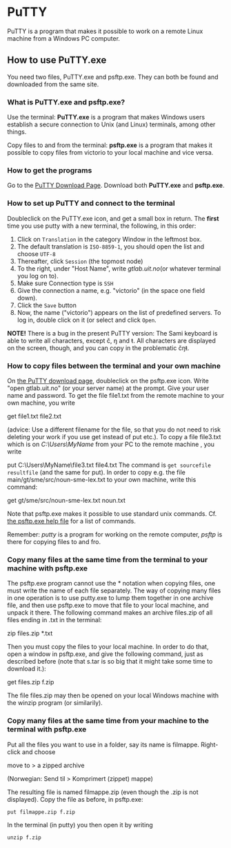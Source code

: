 # PuTTY

PuTTY is a program that makes it possible to work on a remote Linux
machine from a Windows PC computer.

## How to use PuTTY.exe

You need two files, PuTTY.exe and psftp.exe. They can both be found and
downloaded from the same site.

### What is PuTTY.exe and psftp.exe?

Use the terminal: **PuTTY.exe** is a program that makes Windows users
establish a secure connection to Unix (and Linux) terminals, among other
things.

Copy files to and from the terminal: **psftp.exe** is a program that
makes it possible to copy files from victorio to your local machine and
vice versa.

### How to get the programs

Go to the [PuTTY Download
Page](http://www.chiark.greenend.org.uk/~sgtatham/putty/download.html).
Download both **PuTTY.exe** and **psftp.exe**.

### How to set up PuTTY and connect to the terminal

Doubleclick on the PuTTY.exe icon, and get a small box in return. The
**first** time you use putty with a new terminal, the following, in this
order:

1.  Click on `Translation` in the category Window in the leftmost box.
2.  The default translation is `ISO-8859-1`, you should open the list
    and choose `UTF-8`
3.  Thereafter, click `Session` (the topmost node)
4.  To the right, under "Host Name", write _gtlab.uit.no_(or whatever
    terminal you log on to).
5.  Make sure Connection type is `SSH`
6.  Give the connection a name, e.g. "victorio" (in the space one field
    down).
7.  Click the `Save` button
8.  Now, the name ("victorio") appears on the list of predefined
    servers. To log in, double click on it (or select and click `Open`.

**NOTE!** There is a bug in the present PuTTY version: The Sami keyboard
is able to write all characters, except č, ŋ and ŧ. All characters are
displayed on the screen, though, and you can copy in the problematic
čŋŧ.

### How to copy files between the terminal and your own machine

On [the PuTTY download
page](http://www.chiark.greenend.org.uk/~sgtatham/putty/download.html),
doubleclick on the psftp.exe icon. Write "open gtlab.uit.no" (or your
server name) at the prompt. Give your user name and password. To get the
file file1.txt from the remote machine to your own machine, you write

get file1.txt file2.txt

(advice: Use a different filename for the file, so that you do not need
to risk deleting your work if you use get instead of put etc.). To copy
a file file3.txt which is on _C:\\Users\\MyName_ from your PC to the
remote machine , you write

put C:\\Users\\MyName\\file3.txt file4.txt The command is
`get sourcefile resultfile` (and the same for put). In order to copy
e.g. the file main/gt/sme/src/noun-sme-lex.txt to your own machine,
write this command:

get gt/sme/src/noun-sme-lex.txt noun.txt

Note that psftp.exe makes it possible to use standard unix commands. Cf.
[the psftp.exe help
file](http://the.earth.li/~sgtatham/putty/0.52/htmldoc/Chapter6.html)
for a list of commands.

Remember: _putty_ is a program for working on the remote computer,
_psftp_ is there for copying files to and fro.

### Copy many files at the same time from the terminal to your machine with psftp.exe

The psftp.exe program cannot use the \* notation when copying files, one
must write the name of each file separately. The way of copying many
files in one operation is to use putty.exe to lump them together in one
archive file, and then use psftp.exe to move that file to your local
machine, and unpack it there. The following command makes an archive
files.zip of all files ending in .txt in the terminal:

zip files.zip \*.txt

Then you must copy the files to your local machine. In order to do that,
open a window in psftp.exe, and give the following command, just as
described before (note that s.tar is so big that it might take some time
to download it.):

get files.zip f.zip

The file files.zip may then be opened on your local Windows machine with
the winzip program (or similarily).

### Copy many files at the same time from your machine to the terminal with psftp.exe

Put all the files you want to use in a folder, say its name is filmappe.
Right-click and choose

move to &gt; a zipped archive

(Norwegian: Send til &gt; Komprimert (zippet) mappe)

The resulting file is named filmappe.zip (even though the .zip is not
displayed). Copy the file as before, in psftp.exe:

`put filmappe.zip f.zip`

In the terminal (in putty) you then open it by writing

`unzip f.zip`
